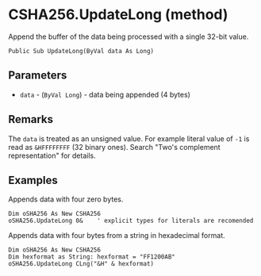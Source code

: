 # CSHA256.UpdateLong (method)

Append the buffer of the data being processed with a single 32-bit value.

```VB
Public Sub UpdateLong(ByVal data As Long)
```

## Parameters

- `data` - (`ByVal Long`) - data being appended (4 bytes)

## Remarks

The `data` is treated as an unsigned value. For example literal value of `-1` is read as `&HFFFFFFFF` (32 binary ones).
Search "Two's complement representation" for details.

## Examples

Appends data with four zero bytes.

```VB
Dim oSHA256 As New CSHA256
oSHA256.UpdateLong 0&    ' explicit types for literals are recomended
```

Appends data with four bytes from a string in hexadecimal format.

```VB
Dim oSHA256 As New CSHA256
Dim hexformat as String: hexformat = "FF1200AB"
oSHA256.UpdateLong CLng("&H" & hexformat)
```
